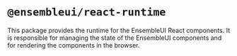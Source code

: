 # `@ensembleui/react-runtime`

This package provides the runtime for the EnsembleUI React components. It is responsible for managing the state of the EnsembleUI components and for rendering the components in the browser.
